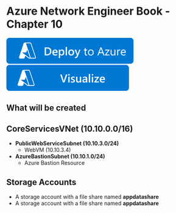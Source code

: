 # Azure Network Engineer Book - Chapter 10

[![Deploy To Azure](https://raw.githubusercontent.com/Azure/azure-quickstart-templates/master/1-CONTRIBUTION-GUIDE/images/deploytoazure.svg?sanitize=true)](https://portal.azure.com/#create/Microsoft.Template/uri/https%3A%2F%2Fraw.githubusercontent.com%2Fdavidokeyode%2FAZ-700%2Fmain%2Fchapter-10%2Ftemplate%2Fazuredeploy.json)
[![Visualize](https://raw.githubusercontent.com/Azure/azure-quickstart-templates/master/1-CONTRIBUTION-GUIDE/images/visualizebutton.svg?sanitize=true)](http://armviz.io/#/?load=https%3A%2F%2Fraw.githubusercontent.com%2Fdavidokeyode%2FAZ-700%2Fmain%2Fchapter-10%2Ftemplate%2Fazuredeploy.json)


## What will be created
## CoreServicesVNet (10.10.0.0/16)
* **PublicWebServiceSubnet (10.10.3.0/24)**
  * WebVM (10.10.3.4)
* **AzureBastionSubnet (10.10.1.0/24)**
  * Azure Bastion Resource

## Storage Accounts
* A storage account with a file share named **appdatashare**
* A storage account with a file share named **appdatashare**


